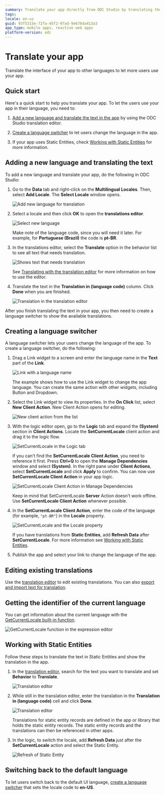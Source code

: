 ```yaml
---
summary: Translate your app directly from ODC Studio by translating the app text and then creating a language switcher.
tags:
locale: en-us
guid: 93f5315e-72fa-45f2-97ad-9e676da413a3
app_type: mobile apps, reactive web apps
platform-version: odc
---
```


# Translate your app

Translate the interface of your app to other languages to let more users use your app.

## Quick start

Here's a quick start to help you translate your app. To let the users use your app in their language, you need to:

1. [Add a new language and translate the text in the app](#adding-a-new-language-and-translating-the-text) by using the ODC Studio translation editor.

1. [Create a language switcher](#creating-a-language-switcher) to let users change the language in the app.

1. If your app uses Static Entities, check [Working with Static Entities](#working-with-static-entities) for more information.

## Adding a new language and translating the text

To add a new language and translate your app, do the following in ODC Studio:

1. Go to the **Data** tab and right-click on the **Multilingual Locales**. Then, select **Add Locale**. The **Select Locale** window opens.

    ![Add new language for translation](images/add-new-language-translation-ss.png)

2. Select a locale and then click **OK** to open the **translations editor**.

    ![Select new language](images/select-new-language-ss.png)

    <div class="info" markdown="1">

    Make note of the language code, since you will need it later. For example, for **Portuguese (Brazil)** the code is **pt-BR**.

    </div>

3. In the translations editor, select the **Translate** option in the behavior list to see all text that needs translation.

    ![Shows text that needs translation](images/show-translatable-text-ss.png)

    See [Translating with the translation editor](translation-editor.md) for more information on how to use the editor.

4. Translate the text in the **Translation in (language code)** column. Click **Done** when you are finished.

    ![Translation in the translation editor](images/enter-translation-ss.png)
    
After you finish translating the text in your app, you then need to create a language switcher to show the available translations.

## Creating a language switcher

A language switcher lets your users change the language of the app. To create a language switcher, do the following:

1. Drag a Link widget to a screen and enter the language name in the **Text** part of the **Link**. 

    ![Link with a language name](images/link-with-language-name-ss.png)

    The example shows how to use the Link widget to change the app language. You can create the same action with other widgets, including Button and Dropdown.

2. Select the Link widget to view its properties. In the **On Click** list, select **New Client Action**. New Client Action opens for editing.

    ![New client action from the list](images/new-client-action-for-link-ss.png)

3. With the logic editor open, go to the **Logic** tab and expand the **(System)** section in **Client Actions**. Locate the **SetCurrentLocale** client action and drag it to the logic flow.

    ![SetCurrentLocale in the Logic tab](images/client-action-in-logic-tab.png)

    <div class="info" markdown="1">

    If you can't find the **SetCurrentLocale Client Action**, you need to reference it first. Press **Ctrl+Q** to open the **Manage Dependencies** window and select **(System)**. In the right pane under **Client Actions**, select **SetCurrentLocale** and click **Apply** to confirm. You can now use **SetCurrentLocale Client Action** in your app logic.

    ![SetCurrentLocale Client Action in Manage Dependencies](images/set-current-locale-in-manage-dependencies.png)

    </div>

    <div class="warning" markdown="1">

    Keep in mind that SetCurrentLocale **Server** Action doesn't work offline. Use **SetCurrentLocale Client Action** whenever possible.

    </div>

4. In the **SetCurrentLocale Client Action**, enter the code of the language (for example, `"pt-BR"`) in the **Locale** property.

    ![SetCurrentLocale and the Locale property](images/locale-in-client-action.png)

    <div class="info" markdown="1">

    If you have translations from **Static Entities**, add **Refresh Data** after **SetCurrentLocale**. For more information see [Working with Static Entities](#working-with-static-entities).

    </div>

5. Publish the app and select your link to change the language of the app.

## Editing existing translations

Use the [translation editor](translation-editor.md) to edit existing translations. You can also [export and import text for translation](translation-management.md). 

## Getting the identifier of the current language

You can get information about the current language with the [GetCurrentLocale built-in function](<../../../reference/built-in-functions/organization.md#GetCurrentLocale>).

![GetCurrentLocale function in the expression editor](images/get-current-locale-language-ss.png)

## Working with Static Entities

Follow these steps to translate the text in Static Entities and show the translation in the app. 

1. In the [translation editor](translation-editor.md), search for the text you want to translate and set **Behavior** to **Translate**.

    ![Translation editor](images/static-entity-search-ss.png)

2. While still in the translation editor, enter the translation in the **Translation in (language code)** cell and click **Done**.

    ![Translation editor](images/static-entity-translate-ss.png)
    
    <div class="info" markdown="1">

    Translations for static entity records are defined in the app or library that holds the static entity
    records. The static entity records and the translations can then be referenced in other apps.

    </div>

3. In the logic, to switch the locale, add **Refresh Data** just after the **SetCurrentLocale** action and select the Static Entity.

    ![Refresh of Static Entity](images/static-entity-refresh-ss.png)

## Switching back to the default language

To let users switch back to the default UI language, [create a language switcher](#creating-a-language-switcher) that sets the locale code to **en-US**.
